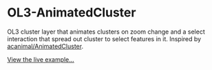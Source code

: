 # OL3-AnimatedCluster
OL3 cluster layer that animates clusters on zoom change and a select interaction that spread out cluster to select features in it.
Inspired by [acanimal/AnimatedCluster](https://github.com/acanimal/AnimatedCluster).

[View the live  example...](http://viglino.github.io/OL3-AnimatedCluster)
